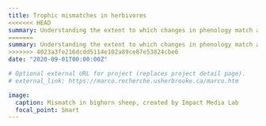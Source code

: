 ```yaml
---
title: Trophic mismatches in herbivores
<<<<<<< HEAD
summary: Understanding the extent to which changes in phenology match across trophic levels has been one of my main research areas. I used long term data of individually marked [bighorn sheep](https://marco.recherche.usherbrooke.ca/marco.htm) to explore research questions related to reproductive and vegetation phenologies. Artwork by [Impact Media Lab](https://www.impactmedialab.com)
=======
summary: Understanding the extent to which changes in phenology match across trophic levels has been one of my main research areas. I used long term data of individually marked [bighorn sheep](https://marco.recherche.usherbrooke.ca/marco.htm) to explore research questions related to reproductive and vegetation phenologies.Artwork by [Impact Media Lab](https://www.impactmedialab.com)
>>>>>>> 4023a3fe216dcdd5114e102a89ce87e53824cbe6
date: "2020-09-01T00:00:00Z"

# Optional external URL for project (replaces project detail page).
# external_link: https://marco.recherche.usherbrooke.ca/marco.htm

image:
  caption: Mismatch in bighorn sheep, created by Impact Media Lab
  focal_point: Smart
---
```

